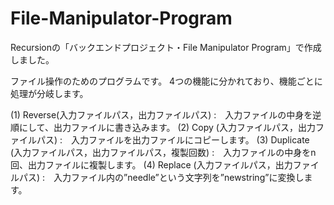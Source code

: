 # File-Manipulator-Program
Recursionの「バックエンドプロジェクト・File Manipulator Program」で作成しました。

ファイル操作のためのプログラムです。
4つの機能に分かれており、機能ごとに処理が分岐します。

(1) Reverse(入力ファイルパス，出力ファイルパス)  :　入力ファイルの中身を逆順にして、出力ファイルに書き込みます。
(2) Copy   (入力ファイルパス，出力ファイルパス)  :　入力ファイルを出力ファイルにコピーします。
(3) Duplicate　(入力ファイルパス，出力ファイルパス，複製回数) :　入力ファイルの中身をn回、出力ファイルに複製します。
(4) Replace (入力ファイルパス，出力ファイルパス) :　入力ファイル内の”needle”という文字列を”newstring”に変換します。

